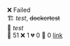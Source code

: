 ❌ Failed  
🏗️   *test*, ~~dockertest~~  
🧪  *test*  
🧪 51 ❌ 1 💔 0 🙈 0 [link](http://localhost/tests) 
